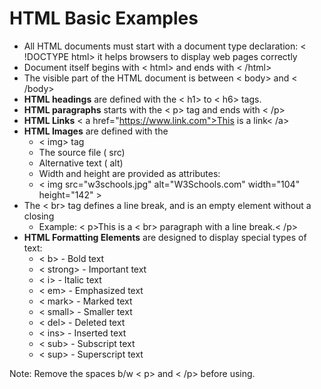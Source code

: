 # HTML Basic Examples

- All HTML documents must start with a document type declaration: < !DOCTYPE html> it helps browsers to display web pages correctly
- Document itself begins with < html> and ends with < /html>
- The visible part of the HTML document is between < body> and < /body>
- **HTML headings** are defined with the < h1> to < h6> tags.
- **HTML paragraphs** starts with the < p> tag and ends with < /p>
- **HTML Links** < a href="https://www.link.com">This is a link< /a>
- **HTML Images** are defined with the
  -  < img> tag
  -  The source file ( src)
  -  Alternative text ( alt)
  -  Width and height are provided as attributes:
  -  < img src="w3schools.jpg" alt="W3Schools.com" width="104" height="142" >
- The < br> tag defines a line break, and is an empty element without a closing
  - Example: < p>This is a < br> paragraph with a line break.< /p>
- **HTML Formatting Elements** are designed to display special types of text:
  - < b> - Bold text
  - < strong> - Important text
  - < i> - Italic text
  - < em> - Emphasized text
  - < mark> - Marked text
  - < small> - Smaller text
  - < del> - Deleted text
  - < ins> - Inserted text
  - < sub> - Subscript text
  - < sup> - Superscript text


Note: Remove the spaces b/w < p> and < /p> before using.
